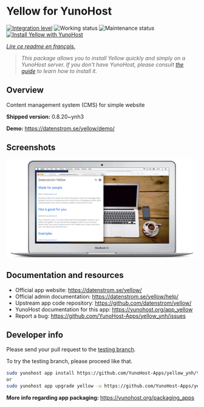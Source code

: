 <!--
N.B.: This README was automatically generated by https://github.com/YunoHost/apps/tree/master/tools/README-generator
It shall NOT be edited by hand.
-->

# Yellow for YunoHost

[![Integration level](https://dash.yunohost.org/integration/yellow.svg)](https://dash.yunohost.org/appci/app/yellow) ![Working status](https://ci-apps.yunohost.org/ci/badges/yellow.status.svg) ![Maintenance status](https://ci-apps.yunohost.org/ci/badges/yellow.maintain.svg)  
[![Install Yellow with YunoHost](https://install-app.yunohost.org/install-with-yunohost.svg)](https://install-app.yunohost.org/?app=yellow)

*[Lire ce readme en français.](./README_fr.md)*

> *This package allows you to install Yellow quickly and simply on a YunoHost server.
If you don't have YunoHost, please consult [the guide](https://yunohost.org/#/install) to learn how to install it.*

## Overview

Content management system (CMS) for simple website

**Shipped version:** 0.8.20~ynh3

**Demo:** https://datenstrom.se/yellow/demo/

## Screenshots

![Screenshot of Yellow](./doc/screenshots/datenstrom-yellow-en.png)

## Documentation and resources

* Official app website: <https://datenstrom.se/yellow/>
* Official admin documentation: <https://datenstrom.se/yellow/help/>
* Upstream app code repository: <https://github.com/datenstrom/yellow/>
* YunoHost documentation for this app: <https://yunohost.org/app_yellow>
* Report a bug: <https://github.com/YunoHost-Apps/yellow_ynh/issues>

## Developer info

Please send your pull request to the [testing branch](https://github.com/YunoHost-Apps/yellow_ynh/tree/testing).

To try the testing branch, please proceed like that.

``` bash
sudo yunohost app install https://github.com/YunoHost-Apps/yellow_ynh/tree/testing --debug
or
sudo yunohost app upgrade yellow -u https://github.com/YunoHost-Apps/yellow_ynh/tree/testing --debug
```

**More info regarding app packaging:** <https://yunohost.org/packaging_apps>
